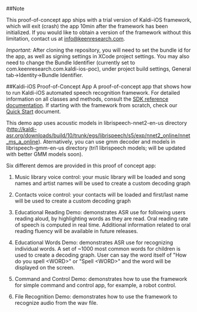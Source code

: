 ##Note

This proof-of-concept app ships with a trial version of Kaldi-iOS framework, which will exit (crash) the app 10min after the framework has been initialized. If you would like to obtain a version of the framework without this limitation, contact us at info@keenresearch.com.

*Important:* After cloning the repository, you will need to set the bundle id for the app, as well as signing settings in XCode project settings. You may also need to change the Bundle Identifier (currently set to com.keenresearch.com.kaldi-ios-poc), under project build settings, General tab->Identity->Bundle Identifier.

##Kaldi-iOS Proof-of-Concept App
A proof-of-concept app that shows how to run Kaldi-iOS automated speech recognition framework. For detailed information on all classes and methods, consult the [SDK reference documentation](http://keenresearch.com/kaldi-ios-docs). If starting with the framework from scratch, check our [Quick Start](http://keenresearch.com/kaldi-ios-docs/docs/additional-docs/Quick-Start.html) document.

This demo app uses acoustic models in librispeech-nnet2-en-us directory (http://kaldi-asr.org/downloads/build/10/trunk/egs/librispeech/s5/exp/nnet2_online/nnet_ms_a_online). Aternatively, you can use gmm decoder and models in librispeech-gmm-en-us directory (tri1 librispeech models; will be updated with better GMM models soon).

Six different demos are provided in this proof of concept app:

1. Music library voice control: your music library will be loaded and song names and artist names will be used to create a custom decoding graph

2. Contacts voice control: your contacts will be loaded and first/last name will be used to create a custom decoding graph

3. Educational Reading Demo: demonstrates ASR use for following users reading aloud, by highlighting words as they are read. Oral reading rate of speech is computed in real time. Additional information related to oral reading fluency will be available in future releases.

4. Educational Words Demo: demonstrates ASR use for recognizing individual words. A set of ~1000 most common words for children is used to create a decoding graph. User can say the word itself of "How do you spell \<WORD\>" or "Spell \<WORD\>" and the word will be displayed on the screen.

5. Command and Control Demo: demonstrates how to use the framework for simple command and control app, for example, a robot control.

6. File Recognition Demo: demonstrates how to use the framework to recognize audio from the wav file.

